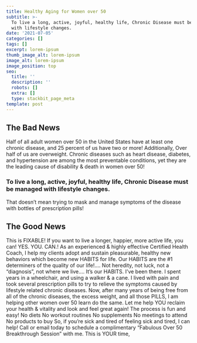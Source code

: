 ```yaml
---
title: Healthy Aging for Women over 50
subtitle: >-
  To live a long, active, joyful, healthy life, Chronic Disease must bemanaged
  with lifestyle changes.
date: '2021-07-05'
categories: []
tags: []
excerpt: lorem-ipsum
thumb_image_alt: lorem-ipsum
image_alt: lorem-ipsum
image_position: top
seo:
  title: ''
  description: ''
  robots: []
  extra: []
  type: stackbit_page_meta
template: post
---
```

## The Bad News

Half of all adult women over 50 in the United States have at least one
chronic disease, and 25 percent of us have two or more! Additionally, Over half of us are
overweight. Chronic diseases such as heart disease, diabetes, and hypertension are
among the most preventable conditions, yet they are the leading cause of disability &
death in women over 50! 

### To live a long, active, joyful, healthy life, Chronic Disease must be&#xA;managed with lifestyle changes. 

That doesn’t mean trying to mask and manage symptoms
of the disease with bottles of prescription pills!

## The Good News

This is FIXABLE! If you want to live a longer, happier, more active life,
you can! YES. YOU. CAN.! As an experienced & highly effective Certified Health Coach,
I help my clients adopt and sustain pleasurable, healthy new behaviors which become new
HABITS for life. Our HABITS are the #1 determiners of the quality of our life!.... Not
heredity, not luck, not a “diagnosis”, not where we live.... It’s our HABITS.
I’ve been there. I spent years in a wheelchair, and using a walker & a cane. I lived with pain
and took several prescription pills to try to relieve the symptoms caused by lifestyle
related chronic diseases. Now, after many years of being free from all of the chronic
diseases, the excess weight, and all those PILLS, I am helping other women over 50 learn
do the same. Let me help YOU reclaim your health & vitality and look and feel great again!
The process is fun and easy!
No diets
No workout routines
No supplements
No meetings to attend
No products to buy
So, if you’re sick and tired of feeling sick and tired, I can help! Call or email today to
schedule a complimentary “Fabulous Over 50 Breakthrough Session” with me.
This is YOUR time,
